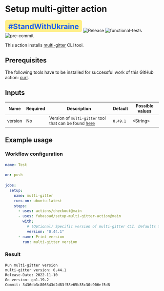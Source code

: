 # Setup multi-gitter action

[![Stand With Ukraine](https://raw.githubusercontent.com/vshymanskyy/StandWithUkraine/main/badges/StandWithUkraine.svg)](https://stand-with-ukraine.pp.ua)
![Release](https://img.shields.io/github/v/release/fabasoad/setup-multi-gitter-action?include_prereleases)
![functional-tests](https://github.com/fabasoad/setup-multi-gitter-action/actions/workflows/functional-tests.yml/badge.svg)
![pre-commit](https://github.com/fabasoad/setup-multi-gitter-action/actions/workflows/pre-commit.yml/badge.svg)

This action installs [multi-gitter](https://github.com/lindell/multi-gitter)
CLI tool.

## Prerequisites

The following tools have to be installed for successful work of this GitHub action:
[curl](https://curl.se).

## Inputs

<!-- prettier-ignore-start -->
| Name    | Required | Description                                                                                               | Default  | Possible values |
|---------|----------|-----------------------------------------------------------------------------------------------------------|----------|-----------------|
| version | No       | Version of `multi-gitter` tool that can be found [here](https://github.com/lindell/multi-gitter/releases) | `0.49.1` | &lt;String&gt;  |
<!-- prettier-ignore-end -->

## Example usage

### Workflow configuration

```yaml
name: Test

on: push

jobs:
  setup:
    name: multi-gitter
    runs-on: ubuntu-latest
    steps:
      - uses: actions/checkout@main
      - uses: fabasoad/setup-multi-gitter-action@main
        with:
          # (Optional) Specific version of multi-gitter CLI. Defaults to "latest".
          version: "0.44.1"
      - name: Print version
        run: multi-gitter version
```

### Result

```shell
Run multi-gitter version
multi-gitter version: 0.44.1
Release-Date: 2022-11-10
Go version: go1.19.2
Commit: 3436db3c806343d2d83f58e65b35c30c906ef5d8
```
